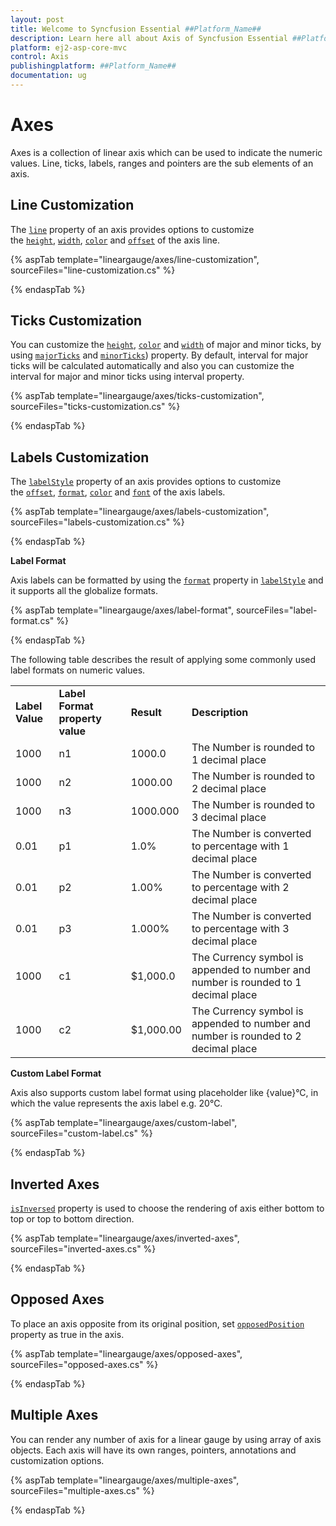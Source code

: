 ```yaml
---
layout: post
title: Welcome to Syncfusion Essential ##Platform_Name##
description: Learn here all about Axis of Syncfusion Essential ##Platform_Name## widgets based on HTML5 and jQuery.
platform: ej2-asp-core-mvc
control: Axis
publishingplatform: ##Platform_Name##
documentation: ug
---
```


# Axes

Axes is a collection of linear axis which can be used to indicate the numeric values. Line, ticks, labels, ranges and pointers are the sub elements of an axis.

## Line Customization

The [`line`](https://help.syncfusion.com/cr/cref_files/aspnetcore-js2/Syncfusion.EJ2~Syncfusion.EJ2.LinearGauge.LinearGaugeLine.html) property of an axis provides options to customize the [`height`](https://help.syncfusion.com/cr/cref_files/aspnetcore-js2/Syncfusion.EJ2~Syncfusion.EJ2.LinearGauge.LinearGaugeLine~Height.html), [`width`](https://help.syncfusion.com/cr/cref_files/aspnetcore-js2/Syncfusion.EJ2~Syncfusion.EJ2.LinearGauge.LinearGaugeLine~Width.html), [`color`](https://help.syncfusion.com/cr/cref_files/aspnetcore-js2/Syncfusion.EJ2~Syncfusion.EJ2.LinearGauge.LinearGaugeLine~Color.html) and [`offset`](https://help.syncfusion.com/cr/cref_files/aspnetcore-js2/Syncfusion.EJ2~Syncfusion.EJ2.LinearGauge.LinearGaugeLine~offset.html) of the axis line.

{% aspTab template="lineargauge/axes/line-customization", sourceFiles="line-customization.cs" %}

{% endaspTab %}

## Ticks Customization

You can customize the [`height`](https://help.syncfusion.com/cr/cref_files/aspnetcore-js2/Syncfusion.EJ2~Syncfusion.EJ2.LinearGauge.LinearGaugeTick~Height.html), [`color`](https://help.syncfusion.com/cr/cref_files/aspnetcore-js2/Syncfusion.EJ2~Syncfusion.EJ2.LinearGauge.LinearGaugeTick~Color.html) and [`width`](https://help.syncfusion.com/cr/cref_files/aspnetcore-js2/Syncfusion.EJ2~Syncfusion.EJ2.LinearGauge.LinearGaugeTick~Width.html) of major and minor ticks, by using [`majorTicks`](https://help.syncfusion.com/cr/cref_files/aspnetcore-js2/Syncfusion.EJ2~Syncfusion.EJ2.LinearGauge.LinearGaugeTick.html) and [`minorTicks`](https://help.syncfusion.com/cr/cref_files/aspnetcore-js2/Syncfusion.EJ2~Syncfusion.EJ2.LinearGauge.LinearGaugeTick.html)) property. By default, interval for major ticks will be calculated automatically and also you can customize the interval for major and minor ticks using interval property.

<!-- markdownlint-disable MD036 -->

{% aspTab template="lineargauge/axes/ticks-customization", sourceFiles="ticks-customization.cs" %}

{% endaspTab %}

## Labels Customization

The [`labelStyle`](https://help.syncfusion.com/cr/cref_files/aspnetcore-js2/Syncfusion.EJ2~Syncfusion.EJ2.LinearGauge.LinearGaugeLabel~LabelStyle.html) property of an axis provides options to
customize the [`offset`](https://help.syncfusion.com/cr/cref_files/aspnetcore-js2/Syncfusion.EJ2~Syncfusion.EJ2.LinearGauge.LinearGaugeLabel~Offset.html), [`format`](https://help.syncfusion.com/cr/cref_files/aspnetcore-js2/Syncfusion.EJ2~Syncfusion.EJ2.LinearGauge.LinearGaugeLabel~Format.html), [`color`](https://help.syncfusion.com/cr/cref_files/aspnetcore-js2/Syncfusion.EJ2~Syncfusion.EJ2.LinearGauge.LinearGaugeLabel~Color.html) and [`font`](https://help.syncfusion.com/cr/cref_files/aspnetcore-js2/Syncfusion.EJ2~Syncfusion.EJ2.LinearGauge.LinearGaugeLabel~Font.html) of the axis labels.

<!-- markdownlint-disable MD036 -->

{% aspTab template="lineargauge/axes/labels-customization", sourceFiles="labels-customization.cs" %}

{% endaspTab %}

<!-- markdownlint-disable MD036 -->

**Label Format**

Axis labels can be formatted by using the [`format`](https://help.syncfusion.com/cr/cref_files/aspnetcore-js2/Syncfusion.EJ2~Syncfusion.EJ2.LinearGauge.LinearGaugeLabel~Format.html) property in [`labelStyle`](https://help.syncfusion.com/cr/cref_files/aspnetcore-js2/Syncfusion.EJ2~Syncfusion.EJ2.LinearGauge.LinearGaugeLabel.html) and it supports all the globalize formats.

{% aspTab template="lineargauge/axes/label-format", sourceFiles="label-format.cs" %}

{% endaspTab %}

The following table describes the result of applying some commonly used label formats on numeric values.

<!-- markdownlint-disable MD033 -->
<table>
<tr>
<td><b>Label Value</b></td>
<td><b>Label Format property value</b></td>
<td><b>Result </b></td>
<td><b>Description </b></td>
</tr>
<tr>
<td>1000</td>
<td>n1</td>
<td>1000.0</td>
<td>The Number is rounded to 1 decimal place</td>
</tr>
<tr>
<td>1000</td>
<td>n2</td>
<td>1000.00</td>
<td>The Number is rounded to 2 decimal place</td>
</tr>
<tr>
<td>1000</td>
<td>n3</td>
<td>1000.000</td>
<td>The Number is rounded to 3 decimal place</td>
</tr>
<tr>
<td>0.01</td>
<td>p1</td>
<td>1.0%</td>
<td>The Number is converted to percentage with 1 decimal place</td>
</tr>
<tr>
<td>0.01</td>
<td>p2</td>
<td>1.00%</td>
<td>The Number is converted to percentage with 2 decimal place</td>
</tr>
<tr>
<td>0.01</td>
<td>p3</td>
<td>1.000%</td>
<td>The Number is converted to percentage with 3 decimal place</td>
</tr>
<tr>
<td>1000</td>
<td>c1</td>
<td>$1,000.0</td>
<td>The Currency symbol is appended to number and number is rounded to 1 decimal place</td>
</tr>
<tr>
<td>1000</td>
<td>c2</td>
<td>$1,000.00</td>
<td>The Currency symbol is appended to number and number is rounded to 2 decimal place</td>
</tr>
</table>

<!-- markdownlint-disable MD036 -->

**Custom Label Format**

Axis also supports custom label format using placeholder like {value}°C, in which the value represents the axis label e.g. 20°C.

{% aspTab template="lineargauge/axes/custom-label", sourceFiles="custom-label.cs" %}

{% endaspTab %}

## Inverted Axes

[`isInversed`](https://help.syncfusion.com/cr/cref_files/aspnetcore-js2/Syncfusion.EJ2~Syncfusion.EJ2.LinearGauge.LinearGaugeAxis~IsInversed.html) property is used to choose the rendering of axis either bottom to top or top to bottom direction.

{% aspTab template="lineargauge/axes/inverted-axes", sourceFiles="inverted-axes.cs" %}

{% endaspTab %}

## Opposed Axes

To place an axis opposite from its original position, set [`opposedPosition`](https://help.syncfusion.com/cr/cref_files/aspnetcore-js2/Syncfusion.EJ2~Syncfusion.EJ2.LinearGauge.LinearGaugeAxis~OpposedPosition.html) property as true in the axis.

{% aspTab template="lineargauge/axes/opposed-axes", sourceFiles="opposed-axes.cs" %}

{% endaspTab %}

## Multiple Axes

You can render any number of axis for a linear gauge by using array of axis objects.
Each axis will have its own ranges, pointers, annotations and customization options.

{% aspTab template="lineargauge/axes/multiple-axes", sourceFiles="multiple-axes.cs" %}

{% endaspTab %}
